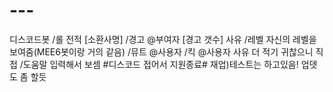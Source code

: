 # ---
디스코드봇
/롤 전적 [소환사명]
/경고 @부여자 [경고 갯수] 사유
/레벨 자신의 레벨을 보여줌(MEE6봇이랑 거의 같음)
/뮤트 @사용자
/킥 @사용자 사유
더 적기 귀찮으니 직접 /도움말 입력해서 보셈
#디스코드 접어서 지원종료#
재업)테스트는 하고있음! 업뎃도 좀 할듯
